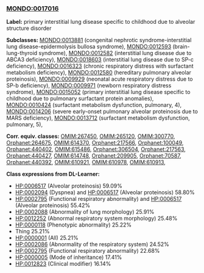 
### [MONDO:0017016](http://purl.obolibrary.org/obo/MONDO_0017016)
**Label:** primary interstitial lung disease specific to childhood due to alveolar structure disorder

**Subclasses:** [MONDO:0013881](http://purl.obolibrary.org/obo/MONDO_0013881) (congenital nephrotic syndrome-interstitial lung disease-epidermolysis bullosa syndrome), [MONDO:0012593](http://purl.obolibrary.org/obo/MONDO_0012593) (brain-lung-thyroid syndrome), [MONDO:0012582](http://purl.obolibrary.org/obo/MONDO_0012582) (interstitial lung disease due to ABCA3 deficiency), [MONDO:0018603](http://purl.obolibrary.org/obo/MONDO_0018603) (interstitial lung disease due to SP-c deficiency), [MONDO:0016323](http://purl.obolibrary.org/obo/MONDO_0016323) (chronic respiratory distress with surfactant metabolism deficiency), [MONDO:0012580](http://purl.obolibrary.org/obo/MONDO_0012580) (hereditary pulmonary alveolar proteinosis), [MONDO:0009929](http://purl.obolibrary.org/obo/MONDO_0009929) (neonatal acute respiratory distress due to SP-b deficiency), [MONDO:0009971](http://purl.obolibrary.org/obo/MONDO_0009971) (newborn respiratory distress syndrome), [MONDO:0015052](http://purl.obolibrary.org/obo/MONDO_0015052) (primary interstitial lung disease specific to childhood due to pulmonary surfactant protein anomalies), [MONDO:0010424](http://purl.obolibrary.org/obo/MONDO_0010424) (surfactant metabolism dysfunction, pulmonary, 4), [MONDO:0014206](http://purl.obolibrary.org/obo/MONDO_0014206) (severe early-onset pulmonary alveolar proteinosis due to MARS deficiency), [MONDO:0013712](http://purl.obolibrary.org/obo/MONDO_0013712) (surfactant metabolism dysfunction, pulmonary, 5), 

**Corr. equiv. classes:** [OMIM:267450](http://purl.obolibrary.org/obo/OMIM_267450), [OMIM:265120](http://purl.obolibrary.org/obo/OMIM_265120), [OMIM:300770](http://purl.obolibrary.org/obo/OMIM_300770), [Orphanet:264675](http://www.orpha.net/ORDO/Orphanet_264675), [OMIM:614370](http://purl.obolibrary.org/obo/OMIM_614370), [Orphanet:217566](http://www.orpha.net/ORDO/Orphanet_217566), [Orphanet:100049](http://www.orpha.net/ORDO/Orphanet_100049), [Orphanet:440402](http://www.orpha.net/ORDO/Orphanet_440402), [OMIM:615486](http://purl.obolibrary.org/obo/OMIM_615486), [Orphanet:306504](http://www.orpha.net/ORDO/Orphanet_306504), [Orphanet:217563](http://www.orpha.net/ORDO/Orphanet_217563), [Orphanet:440427](http://www.orpha.net/ORDO/Orphanet_440427), [OMIM:614748](http://purl.obolibrary.org/obo/OMIM_614748), [Orphanet:209905](http://www.orpha.net/ORDO/Orphanet_209905), [Orphanet:70587](http://www.orpha.net/ORDO/Orphanet_70587), [Orphanet:440392](http://www.orpha.net/ORDO/Orphanet_440392), [OMIM:610921](http://purl.obolibrary.org/obo/OMIM_610921), [OMIM:610978](http://purl.obolibrary.org/obo/OMIM_610978), [OMIM:610913](http://purl.obolibrary.org/obo/OMIM_610913), 

**Class expressions from DL-Learner:**

- [HP:0006517](http://purl.obolibrary.org/obo/HP_0006517) (Alveolar proteinosis) 59.09%
- [HP:0002094](http://purl.obolibrary.org/obo/HP_0002094) (Dyspnea) and [HP:0006517](http://purl.obolibrary.org/obo/HP_0006517) (Alveolar proteinosis) 58.80%
- [HP:0002795](http://purl.obolibrary.org/obo/HP_0002795) (Functional respiratory abnormality) and [HP:0006517](http://purl.obolibrary.org/obo/HP_0006517) (Alveolar proteinosis) 55.42%
- [HP:0002088](http://purl.obolibrary.org/obo/HP_0002088) (Abnormality of lung morphology) 25.91%
- [HP:0012252](http://purl.obolibrary.org/obo/HP_0012252) (Abnormal respiratory system morphology) 25.48%
- [HP:0000118](http://purl.obolibrary.org/obo/HP_0000118) (Phenotypic abnormality) 25.22%
- Thing 25.21%
- [HP:0000001](http://purl.obolibrary.org/obo/HP_0000001) (All) 25.21%
- [HP:0002086](http://purl.obolibrary.org/obo/HP_0002086) (Abnormality of the respiratory system) 24.52%
- [HP:0002795](http://purl.obolibrary.org/obo/HP_0002795) (Functional respiratory abnormality) 22.68%
- [HP:0000005](http://purl.obolibrary.org/obo/HP_0000005) (Mode of inheritance) 17.41%
- [HP:0012823](http://purl.obolibrary.org/obo/HP_0012823) (Clinical modifier) 16.14%


